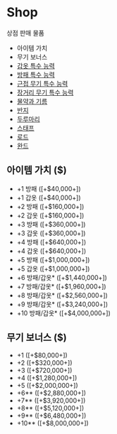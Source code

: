 # Shop

상점 판매 물품

- 아이템 가치
- 무기 보너스
- [갑옷 특수 능력](list/Armor.md)
- [방패 특수 능력](list/Shield.md)
- [근접 무기 특수 능력](list/Melee%20Weapon.md)
- [장거리 무기 특수 능력](list/Long%20range%20Weapons.md)
- [물약과 기름](list/Potions%20and%20Oil.md)
- [반지](list/Ring.md)
- [두루마리](list/Scroll.md)
- [스태프](list/Staff.md)
- [로드](list/Road.md)
- [완드](list/Wand.md)

## 아이템 가치 ($)

- +1 방패 ([+$40,000+])
- +1 갑옷 ([+$40,000+])
- +2 방패 ([+$160,000+])
- +2 갑옷 ([+$160,000+])
- +3 방패 ([+$360,000+])
- +3 갑옷 ([+$360,000+])
- +4 방패 ([+$640,000+])
- +4 갑옷 ([+$640,000+])
- +5 방패 ([+$1,000,000+])
- +5 갑옷 ([+$1,000,000+])
- +6 방패/갑옷* ([+$1,440,000+])
- +7 방패/갑옷* ([+$1,960,000+])
- +8 방패/갑옷* ([+$2,560,000+])
- +9 방패/갑옷* ([+$3,240,000+])
- +10 방패/갑옷* ([+$4,000,000+])

## 무기 보너스 ($)
- +1	([+$80,000+])
- +2	([+$320,000+])
- +3	([+$720,000+])
- +4	([+$1,280,000+])
- +5	([+$2,000,000+])
- +6**	([+$2,880,000+])
- +7**	([+$3,920,000+])
- +8**	([+$5,120,000+])
- +9**	([+$6,480,000+])
- +10**	([+$8,000,000+])

